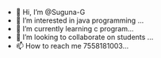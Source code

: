 - 👋 Hi, I’m @Suguna-G
- 👀 I’m interested in java programming ...
- 🌱 I’m currently learning c program...
- 💞️ I’m looking to collaborate on students   ...
- 📫 How to reach me 7558181003...

<!---
Suguna-G/Suguna-G is a ✨ special ✨ repository because its `README.md` (this file) appears on your GitHub profile.
You can click the Preview link to take a look at your changes.
--->
